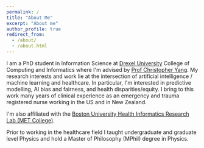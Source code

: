 ```yaml
---
permalink: /
title: "About Me"
excerpt: "About me"
author_profile: true
redirect_from: 
  - /about/
  - /about.html
---
```


I am a PhD student in Information Science at [Drexel University](https://drexel.edu/cci/) College of Computing and Informatics where I'm advised by [Prof Christopher Yang](http://cci.drexel.edu/faculty/cyang/). My research interests and work lie at the intersection of artificial intelligence / machine learning and healthcare.  In particular, I'm interested in predictive modelling, AI bias and fairness, and health disparities/equity. I bring to this work many years of clinical experience as an emergency and trauma registered nurse working in the US and in New Zealand. 

I'm also affiliated with the [Boston University Health Informatics Research Lab (MET College)](https://www.bu.edu/met/). 

Prior to working in the healthcare field I taught undergraduate and graduate level Physics and hold a Master of Philosophy (MPhil) degree in Physics.
